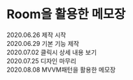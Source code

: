 Room을 활용한 메모장
====================
2020.06.26 제작 시작<br>
2020.06.29 기본 기능 제작<br>
2020.07.02 클릭시 상세 내용 보기<br>
2020.07.25 디자인 마무리<br>
2020.08.08 MVVM패턴을 활용한 메모장<br> 
